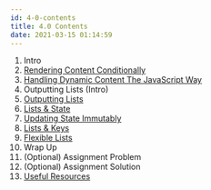 ```yaml
---
id: 4-0-contents
title: 4.0 Contents
date: 2021-03-15 01:14:59
---
```


1. Intro
2. [Rendering Content Conditionally](4-2-rendering-content-conditionally)
3. [Handling Dynamic Content The JavaScript Way](4-3-handling-javascript-way)
4. Outputting Lists (Intro)
5. [Outputting Lists](4-5-outputting-lists)
6. [Lists & State](4-6-lists-and-state)
7. [Updating State Immutably](4-7-updating-state-immutably)
8. [Lists & Keys](4-8-lists-and-keys)
9. [Flexible Lists](4-9-flexible-lists)
10. Wrap Up
11. (Optional) Assignment Problem
12. (Optional) Assignment Solution
13. [Useful Resources](4-13-useful-resources)
